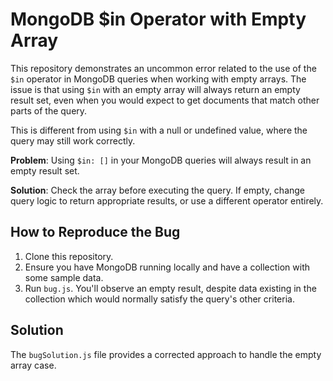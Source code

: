 # MongoDB $in Operator with Empty Array

This repository demonstrates an uncommon error related to the use of the `$in` operator in MongoDB queries when working with empty arrays.  The issue is that using `$in` with an empty array will always return an empty result set, even when you would expect to get documents that match other parts of the query.

This is different from using `$in` with a null or undefined value, where the query may still work correctly.

**Problem**: Using `$in: []` in your MongoDB queries will always result in an empty result set. 

**Solution**: Check the array before executing the query. If empty, change query logic to return appropriate results, or use a different operator entirely.

## How to Reproduce the Bug

1. Clone this repository.
2. Ensure you have MongoDB running locally and have a collection with some sample data.
3. Run `bug.js`. You'll observe an empty result, despite data existing in the collection which would normally satisfy the query's other criteria.

## Solution

The `bugSolution.js` file provides a corrected approach to handle the empty array case.

